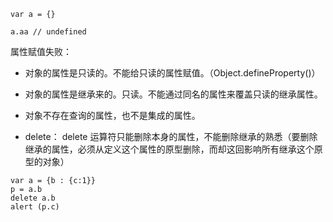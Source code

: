 ```
var a = {}

a.aa // undefined
```
属性赋值失败：
* 对象的属性是只读的。不能给只读的属性赋值。（Object.defineProperty()）
* 对象的属性是继承来的。只读。不能通过同名的属性来覆盖只读的继承属性。
* 对象不存在查询的属性，也不是集成的属性。


* delete：
delete 运算符只能删除本身的属性，不能删除继承的熟悉（要删除继承的属性，必须从定义这个属性的原型删除，而却这回影响所有继承这个原型的对象）
```
var a = {b : {c:1}}
p = a.b
delete a.b
alert (p.c)
```
